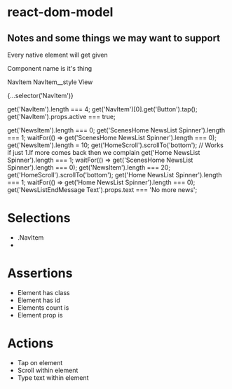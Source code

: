 # react-dom-model

## Notes and some things we may want to support
Every native element will get given

Component name is it's thing

NavItem
NavItem__style
View

{...selector('NavItem')}


get('NavItem').length === 4;
get('NavItem')[0].get('Button').tap();
get('NavItem').props.active === true;


get('NewsItem').length === 0;
get('ScenesHome NewsList Spinner').length === 1;
waitFor(() => get('ScenesHome NewsList Spinner').length === 0);
get('NewsItem').length = 10;
get('HomeScroll').scrollTo('bottom'); // Works if just 1.If more comes back then we complain
get('Home NewsList Spinner').length === 1;
waitFor(() => get('ScenesHome NewsList Spinner').length === 0);
get('NewsItem').length === 20;
get('HomeScroll').scrollTo('bottom');
get('Home NewsList Spinner').length === 1;
waitFor(() => get('Home NewsList Spinner').length === 0);
get('NewsListEndMessage Text').props.text === 'No more news';

# Selections

- .NavItem
- 

# Assertions

- Element has class
- Element has id
- Elements count is
- Element prop is

# Actions

- Tap on element
- Scroll within element
- Type text within element